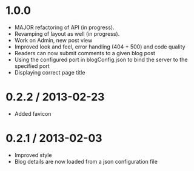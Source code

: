 1.0.0
====================
* MAJOR refactoring of API (in progress).
* Revamping of layout as well (in progress).
* Work on Admin, new post view
* Improved look and feel, error handling (404 + 500) and code quality
* Readers can now submit comments to a given blog post
* Using the configured port in blogConfig.json to bind the server to the specified port
* Displaying correct page title

0.2.2 / 2013-02-23
====================
* Added favicon

0.2.1 / 2013-02-03
====================
* Improved style
* Blog details are now loaded from a json configuration file